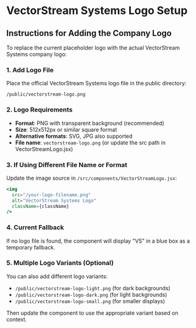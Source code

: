 # VectorStream Systems Logo Setup

## Instructions for Adding the Company Logo

To replace the current placeholder logo with the actual VectorStream Systems company logo:

### 1. Add Logo File
Place the official VectorStream Systems logo file in the public directory:
```
/public/vectorstream-logo.png
```

### 2. Logo Requirements
- **Format**: PNG with transparent background (recommended)
- **Size**: 512x512px or similar square format
- **Alternative formats**: SVG, JPG also supported
- **File name**: `vectorstream-logo.png` (or update the src path in VectorStreamLogo.jsx)

### 3. If Using Different File Name or Format
Update the image source in `/src/components/VectorStreamLogo.jsx`:
```jsx
<img 
  src="/your-logo-filename.png" 
  alt="VectorStream Systems Logo"
  className={className}
/>
```

### 4. Current Fallback
If no logo file is found, the component will display "VS" in a blue box as a temporary fallback.

### 5. Multiple Logo Variants (Optional)
You can also add different logo variants:
- `/public/vectorstream-logo-light.png` (for dark backgrounds)
- `/public/vectorstream-logo-dark.png` (for light backgrounds)
- `/public/vectorstream-logo-small.png` (for smaller displays)

Then update the component to use the appropriate variant based on context.
